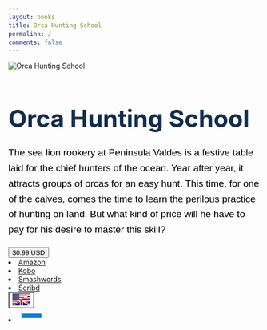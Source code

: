 ```yaml
---
layout: books
title: Orca Hunting School
permalink: /
comments: false
---
```

	
<div class="container-fluid">
    <div id="english-div" style="display: block;">
        <div class="row d-flex justify-content-center text-black" style="align-items: center; height: 61vh;">
            <div class="col-xl-2 col-lg-2 col-12 col-sm-6 book-1">
                <img src="{{ site.baseurl }}/assets/images/orcacover.png" alt="Orca Hunting School" style="max-height:580px;"/>
            </div> 
            <div class="col-xl-4 col-lg-4 col-12 col-sm-6 book-2">
                <h1 class="text-left d-none d-sm-block" style="font-size: 3rem;
                    font-weight: bold;
                    color: #112d4e;
                    margin-bottom: 1.5rem;">Orca Hunting School</h1>
                <p style="font-family: 'Kanit', sans-serif;
                    font-size: 1.2rem;
                    line-height: 1.6;
                    color: #000000;">
                    The sea lion rookery at Peninsula Valdes is a festive table laid for the chief hunters of the ocean. Year after year, it attracts groups of orcas for an easy hunt. This time, for one of the calves, comes the time to learn the perilous practice of hunting on land. But what kind of price will he have to pay for his desire to master this skill?
                </p>
                <div class="btn-group dropright">
                    <button class="btn btn-lg btn-success dropdown-toggle" type="button" data-toggle="dropdown" aria-haspopup="true" aria-expanded="false">$0.99 USD</button>			
                    <div class="dropdown-menu text-dark">
                        <li class="dropdown-item">
                            <a href="https://www.amazon.com/dp/B01MDU6A44/" rel="nofollow" target="_blank">Amazon</a>
                        </li>
                        <li class="dropdown-item">
                            <a href="https://www.kobo.com/ww/en/ebook/orca-hunting-school" rel="nofollow" target="_blank">Kobo</a>
                        </li>
                        <li class="dropdown-item">
                            <a href="https://www.smashwords.com/books/view/678230" rel="nofollow" target="_blank">Smashwords</a>
                        </li>
                        <li class="dropdown-item">
                            <a href="https://www.scribd.com/book/330029998/Orca-Hunting-School" rel="nofollow" target="_blank">Scribd</a>
                        </li>
                    </div>
                </div>
                <div class="btn-group dropdown">
                    <button class="btn btn-lg dropdown-toggle" style="background-color: transparent;" type="button" id="languageDropdown" data-toggle="dropdown" aria-haspopup="true" aria-expanded="false">
                        <img src="/assets/ui/English.svg" height="24px" width="36px" alt="English">
                    </button>
                    <div class="dropdown-menu languageDropdown-menu text-dark">
                        <li class="languageDropdown-item">
                            <button class="btn btn-lg" style="background-color: transparent; border: 1px;" onclick="togglePanel()">
                                <img src="/assets/ui/Russian.svg" height="auto" width="40px" alt="Russian">
                            </button>
                        </li>
                    </div>
                </div>
            </div>
        </div>
    </div>

<div id="russian-div" style="display: none;">
			<div class="row d-flex justify-content-center text-black" style="align-items: center; height: 61vh;">
			<div class="col-xl-2 col-lg-2 col-12 col-sm-6 book-1">
					<img src="{{ site.baseurl }}/assets/images/koscover.jpg" alt="Косатка. Школа охоты" style="max-height:580px;"/>
				</div> 
				<div class="col-xl-4 col-lg-4 col-12 col-sm-6 book-2">
					<h1 class="text-left d-none d-sm-block" style="font-size: 3rem;
		      font-weight: bold;
		      color: #112d4e;
		      margin-bottom: 1.5rem;">Косатка. Школа охоты</h1>
					<p style="font-family: 'Kanit', sans-serif; font-size: 1.2rem;
		      line-height: 1.6; color:#000000;">
		Лежбище морских львов на полуострове Вальдес — словно накрытый праздничный стол для главных охотников океана. Из года в год к нему сплываются группы косаток в погоне за лёгкой добычей. На сей раз и для одного из детёнышей наступает время научиться опасному искусству охоты на суше. Но какую цену ему придётся заплатить за это мастерство?
					</p>
	<div class="btn-group dropright">
	<button class="btn btn-lg btn-success dropdown-toggle" type="button" data-toggle="dropdown" aria-haspopup="true" aria-expanded="false">160₽ / 1.6€</button>			
		  <div class="dropdown-menu text-dark">
			  <li class="dropdown-item">
			  <a href="https://ridero.ru/books/kosatka_shkola_okhoty/" rel="nofollow" target="_blank">Ridero</a>
			  </li>
     			  <li class="dropdown-item">
			  <a href="https://www.litres.ru/book/orson-de-vitt/kosatka-shkola-ohoty-21161411" rel="nofollow" target="_blank">Litres</a>
			  </li>
          		  <li class="dropdown-item">
			  <a href="https://www.ozon.ru/product/149469381/?oos_search=false" rel="nofollow" target="_blank">Ozon</a>
			  </li>
		</div></div><div class="btn-group dropdown">
					 <button class="btn btn-lg dropdown-toggle" style="background-color: transparent;" type="button" id="languageDropdown" data-toggle="dropdown" aria-haspopup="true" aria-expanded="false"><img src="/assets/ui/Russian.svg" height="auto" width="40px" alt="Russian"></button>
					  <div class="dropdown-menu languageDropdown-menu text-dark">
						  <li class="languageDropdown-item">
							  <button class="btn btn-lg" style="background-color: transparent; border: 1px;" onclick="togglePanel()"><img src="/assets/ui/English.svg" height="24px" width="36px" alt="English"></button>
                        </li>
                    </div>
                </div>
            </div>
        </div>
    </div>
</div>
